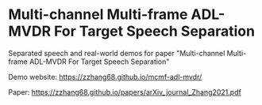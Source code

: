 # Multi-channel Multi-frame ADL-MVDR For Target Speech Separation

Separated speech and real-world demos for paper "Multi-channel Multi-frame ADL-MVDR For Target Speech Separation"

Demo website: https://zzhang68.github.io/mcmf-adl-mvdr/

Paper: https://zzhang68.github.io/papers/arXiv_journal_Zhang2021.pdf
